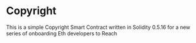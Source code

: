 # Copyright
This is a simple Copyright Smart Contract written in Solidity 0.5.16 for a new series of onboarding Eth developers to Reach
